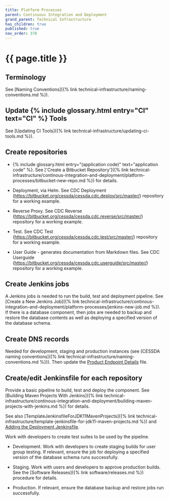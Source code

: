 ```yaml
---
title: Platform Processes
parent: Continuous Integration and Deployment
grand_parent: Technical Infrastructure
has_children: true
published: true
nav_order: 370
---
```


# {{ page.title }}

## Terminology

See [Naming Conventions]({% link technical-infrastructure/naming-conventions.md %}).

## Update {% include glossary.html entry="CI" text="CI" %} Tools

See [Updating CI Tools]({% link technical-infrastructure/updating-ci-tools.md %}).

## Create repositories

- {% include glossary.html entry="(application code)" text="application code" %}. See
  ['Create a Bitbucket Repository']({% link technical-infrastructure/continous-integration-and-deployment/platform-processes/bitbucket-new-repo.md %}) for details.

- Deployment, via Helm.
        See CDC Deployment (<https://bitbucket.org/cessda/cessda.cdc.deploy/src/master/>) repository for a working example.

- Reverse Proxy.
        See CDC Reverse (<https://bitbucket.org/cessda/cessda.cdc.reverse/src/master/>) repository for a working example.

- Test.
        See CDC Test (<https://bitbucket.org/cessda/cessda.cdc.test/src/master/>) repository for a working example.

- User Guide - generates documentation from Markdown files.
        See CDC Userguide (<https://bitbucket.org/cessda/cessda.cdc.userguide/src/master/>) repository for a working example.

## Create Jenkins jobs

A Jenkins jobs is needed to run the build, test and deployment pipeline.
See [Create a New Jenkins Job]({% link technical-infrastructure/continous-integration-and-deployment/platform-processes/jenkins-new-job.md %}).
If there is a database component, then jobs are needed to backup and restore the database contents
as well as deploying a specified version of the database schema.

## Create DNS records

Needed for development, staging and production instances (see [CESSDA naming conventions]({% link technical-infrastructure/naming-conventions.md %})).
Then update the
[Product Endpoint Details](https://docs.google.com/spreadsheets/d/1HNkqfw09SCj2ZLeMLH3sUw2LIYyjP6hUIXbpsrWULMo/edit?usp=sharing) file.

## Create/edit Jenkinsfile for each repository

Provide a basic pipeline to build, test and deploy the component.
See [Building Maven Projects With Jenkins]({% link technical-infrastructure/continous-integration-and-deployment/building-maven-projects-with-jenkins.md %})
for details.

See also [TemplateJenkinsfileForJDK11MavenProjects]({% link technical-infrastructure/template-jenkinsfile-for-jdk11-maven-projects.md %}) and
[Adding the Deployment Jenkinsfile](../building-docker-images-on-jenkins/adding-the-deployment-jenkinsfile.html).

Work with developers to create test suites to be used by the pipeline.

- Development. Work with developers to create staging builds for user group testing.
        If relevant, ensure the job for deploying a specified version of the database schema runs successfully.

- Staging. Work with users and developers to approve production builds.
        See the [Software Releases]({% link software/releases.md %}) procedure for details.

- Production. If relevant, ensure the database backup and restore jobs run successfully.
